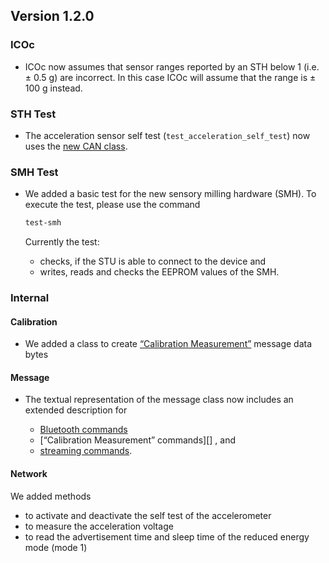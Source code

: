 ## Version 1.2.0

### ICOc

- ICOc now assumes that sensor ranges reported by an STH below 1 (i.e. ± 0.5 g) are incorrect. In this case ICOc will assume that the range is ± 100 g instead.

### STH Test

- The acceleration sensor self test (`test_acceleration_self_test`) now uses the [new CAN class](../../mytoolit/can/network.py).

### SMH Test

- We added a basic test for the new sensory milling hardware (SMH). To execute the test, please use the command

  ```sh
  test-smh
  ```

  Currently the test:

  - checks, if the STU is able to connect to the device and
  - writes, reads and checks the EEPROM values of the SMH.

### Internal

#### Calibration

- We added a class to create [“Calibration Measurement”][] message data bytes

[“calibration measurement”]: https://mytoolit.github.io/Documentation/#command:Calibration-Measurement

#### Message

- The textual representation of the message class now includes an extended description for

  - [Bluetooth commands](https://mytoolit.github.io/Documentation/#command-bluetooth)
  - [“Calibration Measurement” commands][] , and
  - [streaming commands](https://mytoolit.github.io/Documentation/#block-streaming).

#### Network

We added methods

- to activate and deactivate the self test of the accelerometer
- to measure the acceleration voltage
- to read the advertisement time and sleep time of the reduced energy mode (mode 1)
